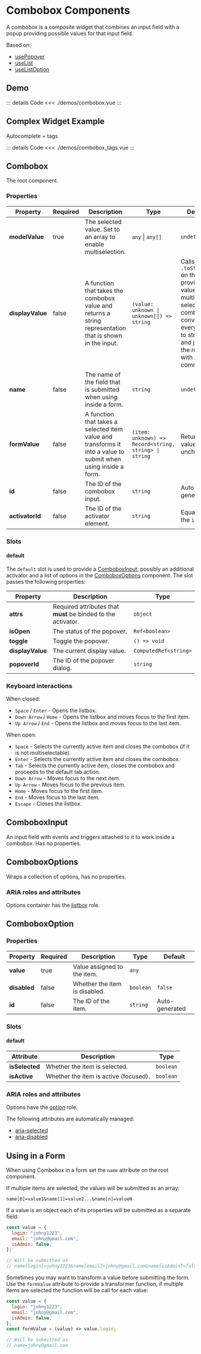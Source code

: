 <script setup>
import ComboboxDemo from './demos/combobox.vue'
import ComboboxTagsDemo from './demos/combobox_tags.vue'
</script>

# Combobox Components

A combobox is a composite widget that combines an input field with a popup providing possible values for that input field.

Based on:

- [usePopover](/composables/popover)
- [useList](/composables/list)
- [useListOption](/composables/list-option)

## Demo

<ComboboxDemo />
::: details Code
<<< ./demos/combobox.vue
:::

## Complex Widget Example

Autocomplete + tags

<ComboboxTagsDemo />
::: details Code
<<< ./demos/combobox_tags.vue
:::

## Combobox

The root component.

### Properties

| Property         | Required | Description                                                                                                    | Type                                                  | Default                                                                                                                                     |
| ---------------- | -------- | -------------------------------------------------------------------------------------------------------------- | ----------------------------------------------------- | ------------------------------------------------------------------------------------------------------------------------------------------- |
| **modelValue**   | true     | The selected value. Set to an array to enable multiselection.                                                  | `any` \| `any[]`                                      | `undefined`                                                                                                                                 |
| **displayValue** | false    | A function that takes the combobox value and returns a string representation that is shown in the input.       | `(value: unknown \| unknown[]) => string`             | Calls `.toString()` on the provided value. For multi-selectable combobox converts every value to string and joins the results with a comma. |
| **name**         | false    | The name of the field that is submitted when using inside a form.                                              | `string`                                              | `undefined`                                                                                                                                 |
| **formValue**    | false    | A function that takes a selected item value and transforms it into a value to submit when using inside a form. | `(item: unknown) => Record<string, string> \| string` | Returns the value unchanged                                                                                                                 |
| **id**           | false    | The ID of the combobox input.                                                                                  | `string`                                              | Auto-generated                                                                                                                              |
| **activatorId**  | false    | The ID of the activator element.                                                                               | `string`                                              | Equals to the `id`                                                                                                                          |

### Slots

#### default

The `default` slot is used to provide a [ComboboxInput](#comboboxinput), possibly an additional activator and a list of options in the [ComboboxOptions](#comboboxoptions) component. The slot passes the following properties:

| Property         | Description                                                   | Type                  |
| ---------------- | ------------------------------------------------------------- | --------------------- |
| **attrs**        | Required attributes that **must** be binded to the activator. | `object`              |
| **isOpen**       | The status of the popover.                                    | `Ref<boolean>`        |
| **toggle**       | Toggle the popover.                                           | `() => void`          |
| **displayValue** | The current display value.                                    | `ComputedRef<string>` |
| **popoverId**    | The ID of the popover dialog.                                 | `string`              |

### Keyboard interactions

When closed:

- `Space` / `Enter` - Opens the listbox.
- `Down Arrow` / `Home` - Opens the listbox and moves focus to the first item.
- `Up Arrow` / `End` - Opens the listbox and moves focus to the last item.

When open:

- `Space` - Selects the currently active item and closes the combobox (if it is not multiselectable).
- `Enter` - Selects the currently active item and closes the combobox.
- `Tab` - Selects the currently active item, closes the combobox and proceeds to the default tab action.
- `Down Arrow` - Moves focus to the next item.
- `Up Arrow` - Moves focus to the previous item.
- `Home` - Moves focus to the first item.
- `End` - Moves focus to the last item.
- `Escape` - Closes the listbox.

## ComboboxInput

An input field with events and triggers attached to it to work inside a combobox. Has no properties.

## ComboboxOptions

Wraps a collection of options, has no properties.

### ARIA roles and attributes

Options container has the [listbox](https://developer.mozilla.org/en-US/docs/Web/Accessibility/ARIA/Roles/listbox_role) role.

## ComboboxOption

### Properties

| Property     | Required | Description                   | Type      | Default        |
| ------------ | -------- | ----------------------------- | --------- | -------------- |
| **value**    | true     | Value assigned to the item.   | `any`     |                |
| **disabled** | false    | Whether the item is disabled. | `boolean` | `false`        |
| **id**       | false    | The ID of the item.           | `string`  | Auto-generated |

### Slots

#### default

| Attribute      | Description                           | Type      |
| -------------- | ------------------------------------- | --------- |
| **isSelected** | Whether the item is selected.         | `boolean` |
| **isActive**   | Whether the item is active (focused). | `boolean` |

### ARIA roles and attributes

Options have the [option](https://developer.mozilla.org/en-US/docs/Web/Accessibility/ARIA/Roles/option_role) role.

The following attributes are automatically managed:

- [aria-selected](https://developer.mozilla.org/en-US/docs/Web/Accessibility/ARIA/Attributes/aria-selected)
- [aria-disabled](https://developer.mozilla.org/en-US/docs/Web/Accessibility/ARIA/Attributes/aria-disabled)

## Using in a Form

When using Combobox in a form set the `name` attribute on the root component.

If multiple items are selected, the values will be submitted as an array:

```
name[0]=value1&name[1]=value2...&name[n]=valueN
```

If a value is an object each of its properties will be submitted as a separate field:

```js
const value = {
  login: "johny1223",
  email: "johny@gmail.com",
  isAdmin: false,
};

// Will be submitted as
// name[login]=johny1223&name[email]=johny@gmail.com&name[isAdmin]=false
```

Sometimes you may want to transform a value before submitting the form. Use the `formValue` attribute to provide a transformer function, if multiple items are selected the function will be call for each value:

```js
const value = {
  login: "johny1223",
  email: "johny@gmail.com",
  isAdmin: false,
};
const formValue = (value) => value.login;

// Will be submitted as
// name=johny@gmail.com
```
